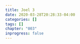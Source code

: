 ```yaml
---
title: Joel 3
date: 2020-03-28T20:28:33-04:00
categories: []
tags: []
chapter: "003"
inprogress: false
---
```


